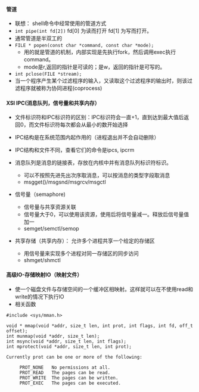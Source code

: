 #### 管道 
- 联想： shell命令中经常使用的管道方式
- ```int pipe(int fd[2])```  fd[0] 为读而打开 fd[1] 为写而打开。
- 通常管道是半双工的
- ```FILE * popen(const char *command, const char *mode);``` 
	- 用的就是管道的机制，内部实现是先执行fork，然后调用exec执行command。
	- mode是r,返回的指针是可读的；是w，返回的指针是可写的。
- ```int pclose(FILE *stream);```
- 当一个程序产生某个过滤程序的输入，又读取这个过滤程序的输出时，则该过滤程序就被称为协同进程(coprocess)

#### XSI IPC(消息队列，信号量和共享内存）
- 文件标识符和IPC标识符的区别：IPC标识符会一直+1，直到达到最大值后返回0，而文件标识符每次都会从最小的数开始选择
- IPC结构是在系统范围内起作用的（进程退出并不会自动删除）
- IPC结构和文件不同，查看它们的命令是ipcs, ipcrm

- 消息队列是消息的链接表，存放在内核中并有消息队列标识符标识。
	- 可以不按照先进先出次序取消息，可以按消息的类型字段取消息
	- msgget()/msgsnd/msgrcv/msgctl
- 信号量（semaphore)
	- 信号量与共享资源关联
	- 信号量大于0，可以使用该资源，使用后将信号量减一。释放后信号量值加一
	- semget/semctl/semop
- 共享存储（共享内存）： 允许多个进程共享一个给定的存储区 
	- 用信号量来实现多个进程对同一存储区的同步访问
	- shmget/shmctl

#### 高级IO-存储映射IO（映射文件）
- 使一个磁盘文件与存储空间的一个缓冲区相映射。这样就可以在不使用read和write的情况下执行IO
- 相关函数

```
#include <sys/mman.h>

void * mmap(void *addr, size_t len, int prot, int flags, int fd, off_t offset);
int munmap(void *addr, size_t len);
int msync(void *addr, size_t len, int flags);
int mprotect(void *addr, size_t len, int prot);

Currently prot can be one or more of the following:

     PROT_NONE   No permissions at all.
     PROT_READ   The pages can be read.
     PROT_WRITE  The pages can be written.
     PROT_EXEC   The pages can be executed.
```